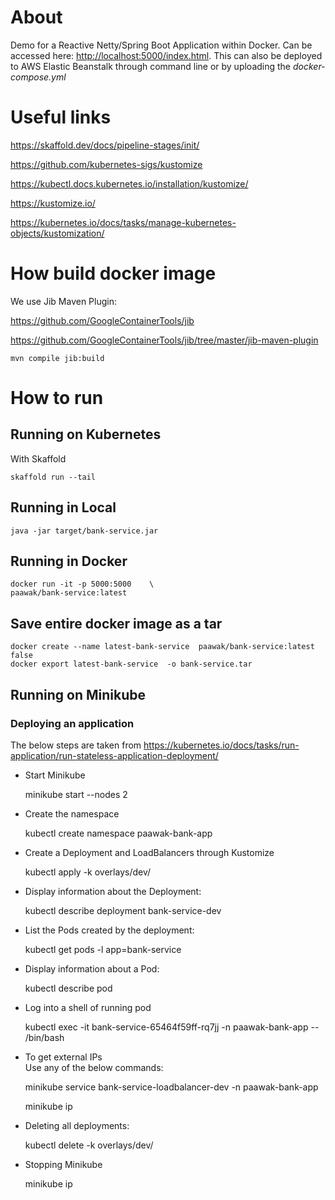 # About

Demo for a Reactive Netty/Spring Boot Application within Docker. Can be accessed here: <http://localhost:5000/index.html>. This can also be deployed to AWS Elastic Beanstalk through command line or by uploading the *docker-compose.yml*

# Useful links

<https://skaffold.dev/docs/pipeline-stages/init/>

<https://github.com/kubernetes-sigs/kustomize>

<https://kubectl.docs.kubernetes.io/installation/kustomize/>

<https://kustomize.io/>

<https://kubernetes.io/docs/tasks/manage-kubernetes-objects/kustomization/>

# How build docker image

We use Jib Maven Plugin: 

<https://github.com/GoogleContainerTools/jib>

<https://github.com/GoogleContainerTools/jib/tree/master/jib-maven-plugin>

    mvn compile jib:build

# How to run

## Running on Kubernetes

With Skaffold

    skaffold run --tail

## Running in Local

    java -jar target/bank-service.jar

## Running in Docker

    docker run -it -p 5000:5000    \
    paawak/bank-service:latest
            
## Save entire docker image as a tar

    docker create --name latest-bank-service  paawak/bank-service:latest false
    docker export latest-bank-service  -o bank-service.tar            
            
## Running on Minikube
### Deploying an application
The below steps are taken from <https://kubernetes.io/docs/tasks/run-application/run-stateless-application-deployment/>

- Start Minikube

    minikube start --nodes 2
        
- Create the namespace
    
    kubectl create namespace paawak-bank-app        
    
- Create a Deployment and LoadBalancers through Kustomize

    kubectl apply -k overlays/dev/

- Display information about the Deployment:

    kubectl describe deployment bank-service-dev
        
- List the Pods created by the deployment:

    kubectl get pods -l app=bank-service
    
- Display information about a Pod:

    kubectl describe pod <pod-name>
    
- Log into a shell of running pod

    kubectl exec -it bank-service-65464f59ff-rq7jj -n paawak-bank-app -- /bin/bash    
    
- To get external IPs    
Use any of the below commands:    

    minikube service bank-service-loadbalancer-dev -n paawak-bank-app
    
    minikube ip    
    
- Deleting all deployments:

    kubectl delete -k overlays/dev/
    
- Stopping Minikube
    
    minikube ip    
    

    
                    